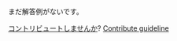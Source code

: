 
まだ解答例がないです。

[コントリビュートしませんか](https://github.com/BFEdev/BFE.dev-solutions/blob/main/question/http-message-structure_ja.md)?  [Contribute guideline](https://github.com/BFEdev/BFE.dev-solutions#how-to-contribute)
